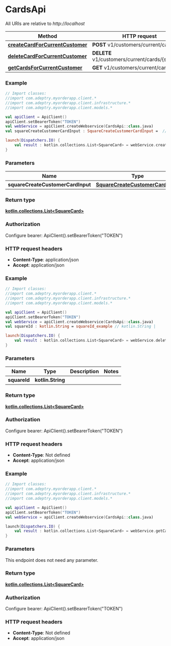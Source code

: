 # CardsApi

All URIs are relative to *http://localhost*

Method | HTTP request | Description
------------- | ------------- | -------------
[**createCardForCurrentCustomer**](CardsApi.md#createCardForCurrentCustomer) | **POST** v1/customers/current/cards | 
[**deleteCardForCurrentCustomer**](CardsApi.md#deleteCardForCurrentCustomer) | **DELETE** v1/customers/current/cards/{squareId} | 
[**getCardsForCurrentCustomer**](CardsApi.md#getCardsForCurrentCustomer) | **GET** v1/customers/current/cards | 





### Example
```kotlin
// Import classes:
//import com.adeptry.myorderapp.client.*
//import com.adeptry.myorderapp.client.infrastructure.*
//import com.adeptry.myorderapp.client.models.*

val apiClient = ApiClient()
apiClient.setBearerToken("TOKEN")
val webService = apiClient.createWebservice(CardsApi::class.java)
val squareCreateCustomerCardInput : SquareCreateCustomerCardInput =  // SquareCreateCustomerCardInput | 

launch(Dispatchers.IO) {
    val result : kotlin.collections.List<SquareCard> = webService.createCardForCurrentCustomer(squareCreateCustomerCardInput)
}
```

### Parameters

Name | Type | Description  | Notes
------------- | ------------- | ------------- | -------------
 **squareCreateCustomerCardInput** | [**SquareCreateCustomerCardInput**](SquareCreateCustomerCardInput.md)|  |

### Return type

[**kotlin.collections.List&lt;SquareCard&gt;**](SquareCard.md)

### Authorization


Configure bearer:
    ApiClient().setBearerToken("TOKEN")

### HTTP request headers

 - **Content-Type**: application/json
 - **Accept**: application/json




### Example
```kotlin
// Import classes:
//import com.adeptry.myorderapp.client.*
//import com.adeptry.myorderapp.client.infrastructure.*
//import com.adeptry.myorderapp.client.models.*

val apiClient = ApiClient()
apiClient.setBearerToken("TOKEN")
val webService = apiClient.createWebservice(CardsApi::class.java)
val squareId : kotlin.String = squareId_example // kotlin.String | 

launch(Dispatchers.IO) {
    val result : kotlin.collections.List<SquareCard> = webService.deleteCardForCurrentCustomer(squareId)
}
```

### Parameters

Name | Type | Description  | Notes
------------- | ------------- | ------------- | -------------
 **squareId** | **kotlin.String**|  |

### Return type

[**kotlin.collections.List&lt;SquareCard&gt;**](SquareCard.md)

### Authorization


Configure bearer:
    ApiClient().setBearerToken("TOKEN")

### HTTP request headers

 - **Content-Type**: Not defined
 - **Accept**: application/json




### Example
```kotlin
// Import classes:
//import com.adeptry.myorderapp.client.*
//import com.adeptry.myorderapp.client.infrastructure.*
//import com.adeptry.myorderapp.client.models.*

val apiClient = ApiClient()
apiClient.setBearerToken("TOKEN")
val webService = apiClient.createWebservice(CardsApi::class.java)

launch(Dispatchers.IO) {
    val result : kotlin.collections.List<SquareCard> = webService.getCardsForCurrentCustomer()
}
```

### Parameters
This endpoint does not need any parameter.

### Return type

[**kotlin.collections.List&lt;SquareCard&gt;**](SquareCard.md)

### Authorization


Configure bearer:
    ApiClient().setBearerToken("TOKEN")

### HTTP request headers

 - **Content-Type**: Not defined
 - **Accept**: application/json

